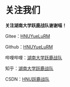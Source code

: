 # 关注我们

**关注湖南大学跃鹿战队谢谢喵！**

Gitee：[HNUYueLuRM](https://gitee.com/hnuyuelurm])

Github：[HNUYueLuRM](https://github.com/HNUYueLuRM)

哔哩哔哩：[湖南大学跃鹿战队](https://space.bilibili.com/522795884/?spm_id_from=333.999.0.0)

知乎：[湖南大学跃鹿战队](https://www.zhihu.com/people/hua-yu-jie-neng)

CSDN：[HNU跃鹿战队](https://blog.csdn.net/NeoZng?type=blog)